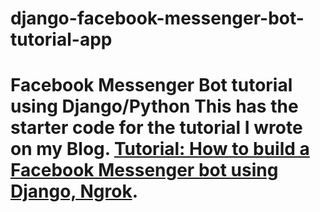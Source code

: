 # django-facebook-messenger-bot-tutorial-app
# Facebook Messenger Bot tutorial using Django/Python  This has the starter code for the tutorial I wrote on my Blog.  [Tutorial: How to build a Facebook Messenger bot using Django, Ngrok](https://abhaykashyap.com/blog/post/tutorial-how-build-facebook-messenger-bot-using-django-ngrok).

